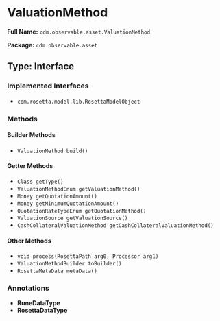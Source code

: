 # ValuationMethod

**Full Name:** `cdm.observable.asset.ValuationMethod`

**Package:** `cdm.observable.asset`

## Type: Interface

### Implemented Interfaces

- `com.rosetta.model.lib.RosettaModelObject`

### Methods

#### Builder Methods

- `ValuationMethod build()`

#### Getter Methods

- `Class getType()`
- `ValuationMethodEnum getValuationMethod()`
- `Money getQuotationAmount()`
- `Money getMinimumQuotationAmount()`
- `QuotationRateTypeEnum getQuotationMethod()`
- `ValuationSource getValuationSource()`
- `CashCollateralValuationMethod getCashCollateralValuationMethod()`

#### Other Methods

- `void process(RosettaPath arg0, Processor arg1)`
- `ValuationMethodBuilder toBuilder()`
- `RosettaMetaData metaData()`

### Annotations

- **RuneDataType**
- **RosettaDataType**

